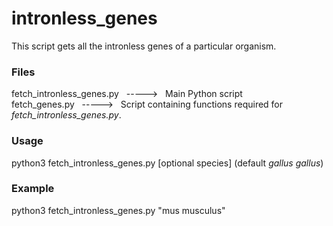 # intronless_genes
This script gets all the intronless genes of a particular organism.

### Files
fetch_intronless_genes.py &nbsp; -----> &nbsp; Main Python script <br>
fetch_genes.py &nbsp; -----> &nbsp; Script containing functions required for *fetch_intronless_genes.py*.

### Usage
python3 fetch_intronless_genes.py [optional species] (default *gallus gallus*)

### Example
python3 fetch_intronless_genes.py "mus musculus"
